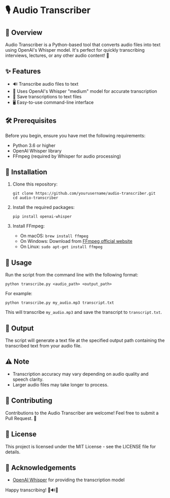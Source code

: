 # 🎙️ Audio Transcriber

## 📜 Overview

Audio Transcriber is a Python-based tool that converts audio files into text using OpenAI's Whisper model. It's perfect for quickly transcribing interviews, lectures, or any other audio content! 🚀

## ✨ Features

- 🔊 Transcribe audio files to text
- 🧠 Uses OpenAI's Whisper "medium" model for accurate transcription
- 💾 Save transcriptions to text files
- 🖥️ Easy-to-use command-line interface

## 🛠️ Prerequisites

Before you begin, ensure you have met the following requirements:

- Python 3.6 or higher
- OpenAI Whisper library
- FFmpeg (required by Whisper for audio processing)

## 🔧 Installation

1. Clone this repository:
   ```
   git clone https://github.com/yourusername/audio-transcriber.git
   cd audio-transcriber
   ```

2. Install the required packages:
   ```
   pip install openai-whisper
   ```

3. Install FFmpeg:
   - On macOS: `brew install ffmpeg`
   - On Windows: Download from [FFmpeg official website](https://ffmpeg.org/download.html)
   - On Linux: `sudo apt-get install ffmpeg`

## 🚀 Usage

Run the script from the command line with the following format:

```
python transcribe.py <audio_path> <output_path>
```

For example:

```
python transcribe.py my_audio.mp3 transcript.txt
```

This will transcribe `my_audio.mp3` and save the transcript to `transcript.txt`.

## 📄 Output

The script will generate a text file at the specified output path containing the transcribed text from your audio file.

## ⚠️ Note

- Transcription accuracy may vary depending on audio quality and speech clarity.
- Larger audio files may take longer to process.

## 🤝 Contributing

Contributions to the Audio Transcriber are welcome! Feel free to submit a Pull Request. 🎉

## 📄 License

This project is licensed under the MIT License - see the LICENSE file for details.

## 🙏 Acknowledgements

- [OpenAI Whisper](https://github.com/openai/whisper) for providing the transcription model

Happy transcribing! 🎉🔊📝
